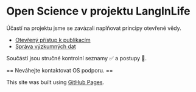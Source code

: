 # Open Science v projektu LangInLife

Účastí na projektu jsme se zavázali naplňovat principy otevřené vědy.
- [Otevřený přístup k publikacím](#otevřený-přístup-k-publikacím-open-access-oa)
- [Správa výzkumných dat](#správa-vzkumných-dat)

Součástí jsou stručné kontrolní seznamy ✅ a postupy 👣.

== Neváhejte kontaktovat OS podporu. ==

This site was built using [GitHub Pages](https://pages.github.com/).
